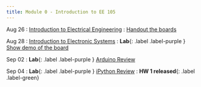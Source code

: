 ```yaml
---
title: Module 0 - Introduction to EE 105
---
```


Aug 26
: [Introduction to Electrical Engineering]({{site.url}}{{site.baseurl}}/assets/module-0-intro/mod-0-lecture-1-intro.pdf)
  : [Handout the boards](#)

Aug 28
: [Introduction to Electronic Systems]({{site.url}}{{site.baseurl}}/assets/module-0-intro/mod-0-lecture-2-system-design.pdf)
  : **Lab**{: .label .label-purple } [Show demo of the board](#)

Sep 02
: **Lab**{: .label .label-purple } [Arduino Review]({{site.url}}{{site.baseurl}}/assets/module-0-intro/mod-0-lecture-3-arduino-installation.pdf)

Sep 04
: **Lab**{: .label .label-purple } [iPython Review]({{site.url}}{{site.baseurl}}/assets/module-0-intro/mod-0-lecture-4-ece-105-python-bookcamp.ipynb)
: **HW 1 released**{: .label .label-green}